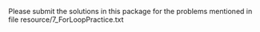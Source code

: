Please submit the solutions in this package for the problems mentioned in file resource/7_ForLoopPractice.txt